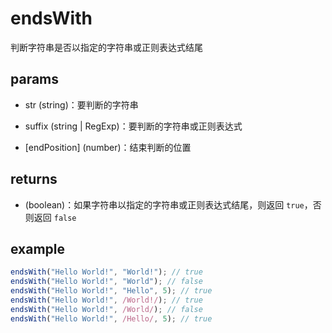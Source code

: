 # endsWith

判断字符串是否以指定的字符串或正则表达式结尾

## params

-   str (string)：要判断的字符串

-   suffix (string | RegExp)：要判断的字符串或正则表达式

-   [endPosition] (number)：结束判断的位置

## returns

-   (boolean)：如果字符串以指定的字符串或正则表达式结尾，则返回 `true`，否则返回 `false`

## example

```js
endsWith("Hello World!", "World!"); // true
endsWith("Hello World!", "World"); // false
endsWith("Hello World!", "Hello", 5); // true
endsWith("Hello World!", /World!/); // true
endsWith("Hello World!", /World/); // false
endsWith("Hello World!", /Hello/, 5); // true
```
